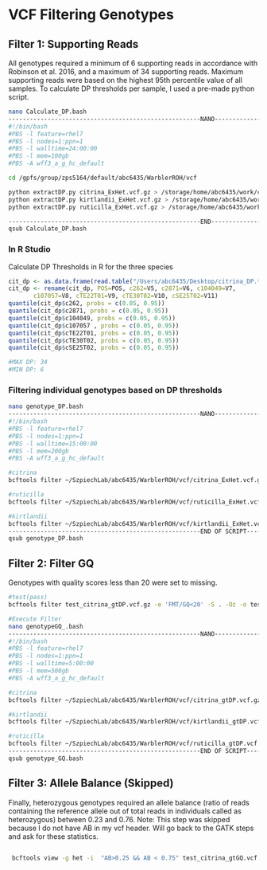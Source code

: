 # VCF Filtering Genotypes

## Filter 1: Supporting Reads
All genotypes required a minimum of 6 supporting reads in accordance with Robinson et al. 2016, and a maximum of 34 supporting reads. Maximum supporting reads were based on the highest 95th percentile value of all samples. To calculate DP thresholds per sample, I used a pre-made python script.

```bash
nano Calculate_DP.bash
------------------------------------------------------NANO------------------------------------------------
#!/bin/bash
#PBS -l feature=rhel7
#PBS -l nodes=1:ppn=1
#PBS -l walltime=24:00:00
#PBS -l mem=100gb
#PBS -A wff3_a_g_hc_default

cd /gpfs/group/zps5164/default/abc6435/WarblerROH/vcf

python extractDP.py citrina_ExHet.vcf.gz > /storage/home/abc6435/work/citrina_DP.txt
python extractDP.py kirtlandii_ExHet.vcf.gz > /storage/home/abc6435/work/kirtlandii_DP.txt
python extractDP.py ruticilla_ExHet.vcf.gz > /storage/home/abc6435/work/ruticilla_DP.txt

------------------------------------------------------END------------------------------------------------
qsub Calculate_DP.bash
```

### In R Studio
Calculate DP Thresholds in R for the three species
```r
cit_dp <- as.data.frame(read.table("/Users/abc6435/Desktop/citrina_DP.txt"))
cit_dp <- rename(cit_dp, POS=POS, c262=V5, c2871=V6, c104049=V7, 
       c107057=V8, cTE22T01=V9, cTE30T02=V10, cSE25T02=V11)
quantile(cit_dp$c262, probs = c(0.05, 0.95))
quantile(cit_dp$c2871, probs = c(0.05, 0.95))
quantile(cit_dp$c104049, probs = c(0.05, 0.95))
quantile(cit_dp$c107057 , probs = c(0.05, 0.95))
quantile(cit_dp$cTE22T01, probs = c(0.05, 0.95))
quantile(cit_dp$cTE30T02, probs = c(0.05, 0.95))
quantile(cit_dp$cSE25T02, probs = c(0.05, 0.95))

#MAX DP: 34
#MIN DP: 6
```

### Filtering individual genotypes based on DP thresholds
```bash 
nano genotype_DP.bash
------------------------------------------------------NANO------------------------------------------------
#!/bin/bash
#PBS -l feature=rhel7
#PBS -l nodes=1:ppn=1
#PBS -l walltime=15:00:00
#PBS -l mem=200gb
#PBS -A wff3_a_g_hc_default

#citrina
bcftools filter ~/SzpiechLab/abc6435/WarblerROH/vcf/citrina_ExHet.vcf.gz -e 'FMT/DP<6 | FMT/DP>34' -S .  -Oz -o ~/SzpiechLab/abc6435/WarblerROH/vcf/citrina_gtDP.vcf.gz

#ruticilla
bcftools filter ~/SzpiechLab/abc6435/WarblerROH/vcf/ruticilla_ExHet.vcf.gz -e 'FMT/DP<6 | FMT/DP>34' -S .  -Oz -o ~/SzpiechLab/abc6435/WarblerROH/vcf/ruticilla_gtDP.vcf.gz

#kirtlandii
bcftools filter ~/SzpiechLab/abc6435/WarblerROH/vcf/kirtlandii_ExHet.vcf.gz -e 'FMT/DP<6 | FMT/DP>34' -S .  -Oz -o ~/SzpiechLab/abc6435/WarblerROH/vcf/kirtlandii_gtDP.vcf.gz
------------------------------------------------------END OF SCRIPT-------------------------------------
qsub genotype_DP.bash
```

## Filter 2: Filter GQ
Genotypes with quality scores less than 20 were set to missing. 
```bash
#test(pass)
bcftools filter test_citrina_gtDP.vcf.gz -e 'FMT/GQ<20' -S . -Oz -o test_citrina_gtGQ.vcf.gz

#Execute Filter
nano genotypeGQ_.bash
------------------------------------------------------NANO------------------------------------------------
#!/bin/bash
#PBS -l feature=rhel7
#PBS -l nodes=1:ppn=1
#PBS -l walltime=5:00:00
#PBS -l mem=500gb
#PBS -A wff3_a_g_hc_default

#citrina
bcftools filter ~/SzpiechLab/abc6435/WarblerROH/vcf/citrina_gtDP.vcf.gz -e 'FMT/GQ<20' -S . -Oz -o ~/SzpiechLab/abc6435/WarblerROH/vcf/citrina_gtGQ.vcf.gz

#kirtlandii
bcftools filter ~/SzpiechLab/abc6435/WarblerROH/vcf/kirtlandii_gtDP.vcf.gz -e 'FMT/GQ<20' -S . -Oz -o ~/SzpiechLab/abc6435/WarblerROH/vcf/kirtlandii_gtGQ.vcf.gz

#ruticilla
bcftools filter ~/SzpiechLab/abc6435/WarblerROH/vcf/ruticilla_gtDP.vcf.gz -e 'FMT/GQ<20' -S . -Oz -o ~/SzpiechLab/abc6435/WarblerROH/vcf/ruticilla_gtGQ.vcf.gz
------------------------------------------------------END OF SCRIPT-------------------------------------
qsub genotype_GQ.bash
```
## Filter 3: Allele Balance (Skipped)
Finally, heterozygous genotypes required an allele balance (ratio of reads containing the reference allele out of total reads in individuals called as heterozygous) between 0.23 and 0.76. Note: This step was skipped because I do not have AB in my vcf header. Will go back to the GATK steps and ask for these statistics. 
```bash

 bcftools view -g het -i  "AB>0.25 && AB < 0.75" test_citrina_gtGQ.vcf.gz

``` 

